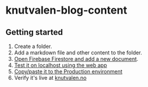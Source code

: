 # knutvalen-blog-content

## Getting started

1. Create a folder.
2. Add a markdown file and other content to the folder.
3. [Open Firebase Firestore and add a new document](https://console.firebase.google.com/project/knut-valen-app-development/firestore).
4. [Test it on localhost using the web app](https://github.com/knutvalen/knutvalen-web-app)
5. [Copy/paste it to the Production environment](https://console.firebase.google.com/project/knut-valen-app/firestore)
6. Verify it's live at [knutvalen.no](https://www.knutvalen.no)

